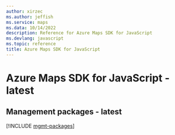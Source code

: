 ```yaml
---
author: xirzec
ms.author: jeffish
ms.service: maps
ms.data: 10/14/2022
description: Reference for Azure Maps SDK for JavaScript
ms.devlang: javascript
ms.topic: reference
title: Azure Maps SDK for JavaScript
---
```

# Azure Maps SDK for JavaScript - latest

## Management packages - latest
[!INCLUDE [mgmt-packages](maps-mgmt-index.md)]